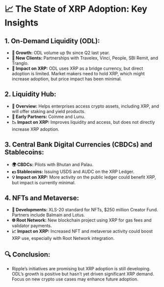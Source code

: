 # 📈 The State of XRP Adoption: Key Insights

## 1. On-Demand Liquidity (ODL):
- **🚀 Growth:** ODL volume up 9x since Q2 last year.
- **🤝 New Clients:** Partnerships with Travelex, Vinci, People, SBI Remit, and Tranglo.
- **💸 Impact on XRP:** ODL uses XRP as a bridge currency, but direct adoption is limited. Market makers need to hold XRP, which might increase adoption, but price impact has been minimal.

## 2. Liquidity Hub:
- **🔗 Overview:** Helps enterprises access crypto assets, including XRP, and will offer staking and yield products.
- **🤝 Early Partners:** Coinme and Lunu.
- **📉 Impact on XRP:** Improves liquidity and access, but does not directly increase XRP adoption.

## 3. Central Bank Digital Currencies (CBDCs) and Stablecoins:
- **🌍 CBDCs:** Pilots with Bhutan and Palau.
- **💵 Stablecoins:** Issuing USDS and AUDC on the XRP Ledger.
- **💡 Impact on XRP:** More activity on the public ledger could benefit XRP, but impact is currently minimal.

## 4. NFTs and Metaverse:
- **🎨 Developments:** XLS-20 standard for NFTs, $250 million Creator Fund. Partners include Balmain and Lotus.
- **🌐 Root Network:** New blockchain project using XRP for gas fees and validator payments.
- **📈 Impact on XRP:** Increased NFT and metaverse activity could boost XRP use, especially with Root Network integration.

## 🔍 Conclusion:
- Ripple’s initiatives are promising but XRP adoption is still developing. ODL’s growth is positive but hasn’t yet driven significant XRP demand. Focus on new crypto use cases may enhance future adoption.
